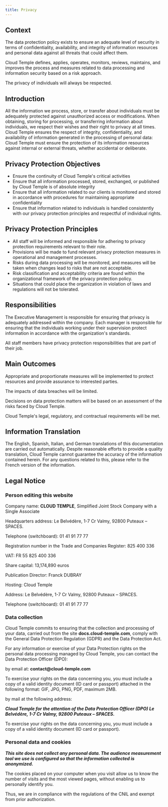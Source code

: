 ```yaml
---
title: Privacy
---
```


## Context

The data protection policy exists to ensure an adequate level of security in terms of confidentiality, availability, and integrity of information resources and personal data against all threats that could affect them.

Cloud Temple defines, applies, operates, monitors, reviews, maintains, and improves the process and measures related to data processing and information security based on a risk approach.

The privacy of individuals will always be respected.

## Introduction

All the information we process, store, or transfer about individuals must be adequately protected against unauthorized access or modifications. When obtaining, storing for processing, or transferring information about individuals, we respect their wishes and their right to privacy at all times.
Cloud Temple ensures the respect of integrity, confidentiality, and availability of information generated in the processing of personal data: Cloud Temple must ensure the protection of its information resources against internal or external threats, whether accidental or deliberate.

## Privacy Protection Objectives
- Ensure the continuity of Cloud Temple's critical activities
- Ensure that all information processed, stored, exchanged, or published by Cloud Temple is of absolute integrity
- Ensure that all information related to our clients is monitored and stored in accordance with procedures for maintaining appropriate confidentiality
- Ensure that information related to individuals is handled consistently with our privacy protection principles and respectful of individual rights.

## Privacy Protection Principles
- All staff will be informed and responsible for adhering to privacy protection requirements relevant to their role.
- Provisions will be made to fund relevant privacy protection measures in operational and management processes.
- Risks during data processing will be monitored, and measures will be taken when changes lead to risks that are not acceptable.
- Risk classification and acceptability criteria are found within the organizational framework of the privacy protection policy.
- Situations that could place the organization in violation of laws and regulations will not be tolerated.

## Responsibilities

The Executive Management is responsible for ensuring that privacy is adequately addressed within the company.
Each manager is responsible for ensuring that the individuals working under their supervision protect information in accordance with the organization's standards.

All staff members have privacy protection responsibilities that are part of their job.

## Main Outcomes

Appropriate and proportionate measures will be implemented to protect resources and provide assurance to interested parties.

The impacts of data breaches will be limited.

Decisions on data protection matters will be based on an assessment of the risks faced by Cloud Temple.

Cloud Temple's legal, regulatory, and contractual requirements will be met.

## Information Translation

The English, Spanish, Italian, and German translations of this documentation are carried out automatically.
Despite reasonable efforts to provide a quality translation, Cloud Temple cannot guarantee the accuracy of the information contained herein. 
For any questions related to this, please refer to the French version of the information.

## Legal Notice

### Person editing this website
Company name: __CLOUD TEMPLE__, Simplified Joint Stock Company with a Single Associate

Headquarters address: Le Belvédère, 1-7 Cr Valmy, 92800 Puteaux – SPACES.

Telephone (switchboard): 01 41 91 77 77

Registration number in the Trade and Companies Register: 825 400 336

VAT: FR 55 825 400 336

Share capital: 13,174,890 euros

Publication Director: Franck DUBRAY

Hosting: Cloud Temple

Address: Le Belvédère, 1-7 Cr Valmy, 92800 Puteaux – SPACES.

Telephone (switchboard): 01 41 91 77 77

### Data collection
Cloud Temple commits to ensuring that the collection and processing of your data, carried out from the site __docs.cloud-temple.com__,
comply with the General Data Protection Regulation (GDPR) and the Data Protection Act.

For any information or exercise of your Data Protection rights on the personal data processing managed by Cloud Temple, you can contact the Data Protection Officer (DPO):

by email at: __contact@cloud-temple.com__

To exercise your rights on the data concerning you, you must include a copy of a valid identity document (ID card or passport) attached in the following format: GIF, JPG, PNG, PDF, maximum 2MB.

by mail at the following address:

*__Cloud Temple for the attention of the Data Protection Officer (DPO) Le Belvédère, 1-7 Cr Valmy, 92800 Puteaux – SPACES.__*

To exercise your rights on the data concerning you, you must include a copy of a valid identity document (ID card or passport).

### Personal data and cookies
___This site does not collect any personal data. The audience measurement tool we use is configured 
so that the information collected is anonymized.___

The cookies placed on your computer when you visit allow us to know the number of visits and the most viewed pages, 
without enabling us to personally identify you.

Thus, we are in compliance with the regulations of the CNIL and exempt from prior authorization.